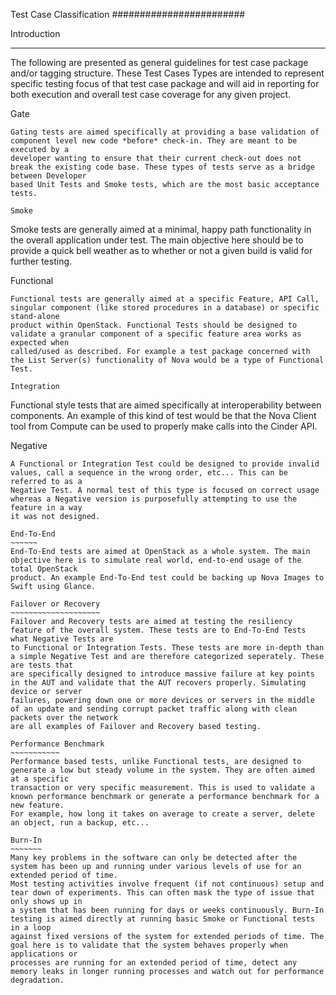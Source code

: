 Test Case Classification
########################

Introduction
************
The following are presented as general guidelines for test case package and/or tagging structure. These Test Cases Types are intended to 
represent specific testing focus of that test case package and will aid in reporting for both execution and overall test case coverage for 
any given project.

Gate
~~~~~
Gating tests are aimed specifically at providing a base validation of component level new code *before* check-in. They are meant to be executed by a 
developer wanting to ensure that their current check-out does not break the existing code base. These types of tests serve as a bridge between Developer 
based Unit Tests and Smoke tests, which are the most basic acceptance tests.

Smoke
~~~~~
Smoke tests are generally aimed at a minimal, happy path functionality in the overall application under test. The main objective here should be to provide 
a quick bell weather as to whether or not a given build is valid for further testing.

Functional
~~~~~~~~~~
Functional tests are generally aimed at a specific Feature, API Call, singular component (like stored procedures in a database) or specific stand-alone 
product within OpenStack. Functional Tests should be designed to validate a granular component of a specific feature area works as expected when 
called/used as described. For example a test package concerned with the List Server(s) functionality of Nova would be a type of Functional Test.

Integration
~~~~~~~~~~~
Functional style tests that are aimed specifically at interoperability between components. An example of this kind of test would be that the Nova Client 
tool from Compute can be used to properly make calls into the Cinder API.

Negative
~~~~~~~~~~~~~~~~~~~~~~~~~~~~~~~~~~~~~~~~~~~
A Functional or Integration Test could be designed to provide invalid values, call a sequence in the wrong order, etc... This can be referred to as a 
Negative Test. A normal test of this type is focused on correct usage whereas a Negative version is purposefully attempting to use the feature in a way 
it was not designed.

End-To-End
~~~~~~
End-To-End tests are aimed at OpenStack as a whole system. The main objective here is to simulate real world, end-to-end usage of the total OpenStack 
product. An example End-To-End test could be backing up Nova Images to Swift using Glance.

Failover or Recovery
~~~~~~~~~~~~~~~~~~~~
Failover and Recovery tests are aimed at testing the resiliency feature of the overall system. These tests are to End-To-End Tests what Negative Tests are 
to Functional or Integration Tests. These tests are more in-depth than a simple Negative Test and are therefore categorized seperately. These are tests that 
are specifically designed to introduce massive failure at key points in the AUT and validate that the AUT recovers properly. Simulating device or server 
failures, powering down one or more devices or servers in the middle of an update and sending corrupt packet traffic along with clean packets over the network 
are all examples of Failover and Recovery based testing.

Performance Benchmark
~~~~~~~~~~~
Performance based tests, unlike Functional tests, are designed to generate a low but steady volume in the system. They are often aimed at a specific 
transaction or very specific measurement. This is used to validate a known performance benchmark or generate a performance benchmark for a new feature. 
For example, how long it takes on average to create a server, delete an object, run a backup, etc...

Burn-In
~~~~~~~
Many key problems in the software can only be detected after the system has been up and running under various levels of use for an extended period of time. 
Most testing activities involve frequent (if not continuous) setup and tear down of experiments. This can often mask the type of issue that only shows up in 
a system that has been running for days or weeks continuously. Burn-In testing is aimed directly at running basic Smoke or Functional tests in a loop 
against fixed versions of the system for extended periods of time. The goal here is to validate that the system behaves properly when applications or 
processes are running for an extended period of time, detect any memory leaks in longer running processes and watch out for performance degradation.
